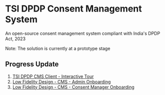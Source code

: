 # TSI DPDP Consent Management System
An open-source consent management system compliant with India's DPDP Act, 2023

Note: The solution is currently at a prototype stage

## Progress Update

1. [TSI DPDP CMS Client - Interactive Tour](https://dpdp-cms.tsicoop.org)
2. [Low Fidelity Design - CMS - Admin Onboarding](https://github.com/tsi-cooperative/tsi-dpdp-cms/blob/main/docs/wireframes/TSI-DPDP-CMS-Admin-Onboarding-LoFi.pdf)
3. [Low Fidelity Design - CMS - Consent Manager Onboarding](https://github.com/tsi-cooperative/tsi-dpdp-cms/blob/main/docs/wireframes/TSI-DPDP-CMS-Consent-Manager-Onboarding-LoFi.pdf)

